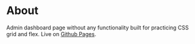 # About
Admin dashboard page without any functionality built for practicing CSS grid and flex. Live on [Github Pages](https://nickscodez.github.io/admin-dashboard/).
